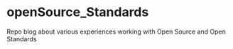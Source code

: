 # openSource_Standards
Repo blog about various experiences working with Open Source and Open Standards
